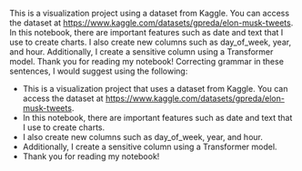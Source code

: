 This is a visualization project using a dataset from Kaggle. You can access the dataset at https://www.kaggle.com/datasets/gpreda/elon-musk-tweets. In this notebook, there are important features such as date and text that I use to create charts. I also create new columns such as day_of_week, year, and hour. Additionally, I create a sensitive column using a Transformer model. Thank you for reading my notebook! Correcting grammar in these sentences, I would suggest using the following:

- This is a visualization project that uses a dataset from Kaggle. You can access the dataset at https://www.kaggle.com/datasets/gpreda/elon-musk-tweets.
- In this notebook, there are important features such as date and text that I use to create charts. 
- I also create new columns such as day_of_week, year, and hour. 
- Additionally, I create a sensitive column using a Transformer model. 
- Thank you for reading my notebook!
